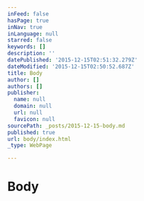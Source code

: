 ```yaml
---
inFeed: false
hasPage: true
inNav: true
inLanguage: null
starred: false
keywords: []
description: ''
datePublished: '2015-12-15T02:51:32.279Z'
dateModified: '2015-12-15T02:50:52.687Z'
title: Body
author: []
authors: []
publisher:
  name: null
  domain: null
  url: null
  favicon: null
sourcePath: _posts/2015-12-15-body.md
published: true
url: body/index.html
_type: WebPage

---
```

# Body